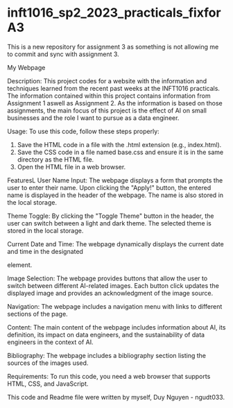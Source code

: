 # inft1016_sp2_2023_practicals_fixforA3
This is a new repository for assignment 3 as something is not allowing me to commit and sync with assignment 3.

My Webpage

Description:
This project codes for a website with the information and techniques learned from the recent past weeks at the INFT1016 practicals. The information contained within this project contains information from Assignment 1 aswell as Assignment 2. As the information is based on those assignments, the main focus of this project is the effect of AI on small businesses and the role I want to pursue as a data engineer. 

Usage:
To use this code, follow these steps properly:

1. Save the HTML code in a file with the .html extension (e.g., index.html).
2. Save the CSS code in a file named base.css and ensure it is in the same directory as the HTML file.
3. Open the HTML file in a web browser.

FeaturesL
User Name Input: The webpage displays a form that prompts the user to enter their name. Upon clicking the "Apply!" button, the entered name is displayed in the header of the webpage. The name is also stored in the local storage.

Theme Toggle: By clicking the "Toggle Theme" button in the header, the user can switch between a light and dark theme. The selected theme is stored in the local storage.

Current Date and Time: The webpage dynamically displays the current date and time in the designated <p> element.

Image Selection: The webpage provides buttons that allow the user to switch between different AI-related images. Each button click updates the displayed image and provides an acknowledgment of the image source.

Navigation: The webpage includes a navigation menu with links to different sections of the page.

Content: The main content of the webpage includes information about AI, its definition, its impact on data engineers, and the sustainability of data engineers in the context of AI.

Bibliography: The webpage includes a bibliography section listing the sources of the images used.

Requirements:
To run this code, you need a web browser that supports HTML, CSS, and JavaScript.

This code and Readme file were written by myself, Duy Nguyen - ngudt033.